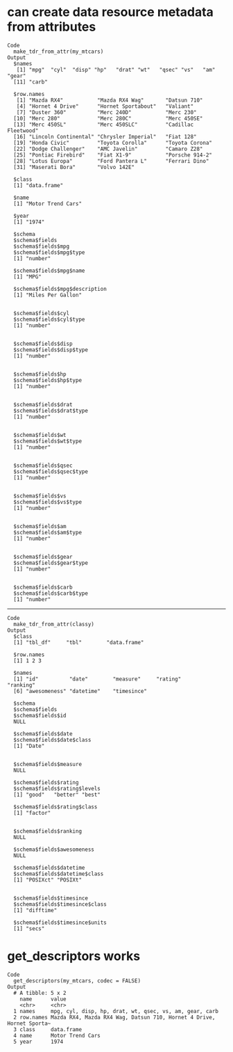# can create data resource metadata from attributes

    Code
      make_tdr_from_attr(my_mtcars)
    Output
      $names
       [1] "mpg"  "cyl"  "disp" "hp"   "drat" "wt"   "qsec" "vs"   "am"   "gear"
      [11] "carb"
      
      $row.names
       [1] "Mazda RX4"           "Mazda RX4 Wag"       "Datsun 710"         
       [4] "Hornet 4 Drive"      "Hornet Sportabout"   "Valiant"            
       [7] "Duster 360"          "Merc 240D"           "Merc 230"           
      [10] "Merc 280"            "Merc 280C"           "Merc 450SE"         
      [13] "Merc 450SL"          "Merc 450SLC"         "Cadillac Fleetwood" 
      [16] "Lincoln Continental" "Chrysler Imperial"   "Fiat 128"           
      [19] "Honda Civic"         "Toyota Corolla"      "Toyota Corona"      
      [22] "Dodge Challenger"    "AMC Javelin"         "Camaro Z28"         
      [25] "Pontiac Firebird"    "Fiat X1-9"           "Porsche 914-2"      
      [28] "Lotus Europa"        "Ford Pantera L"      "Ferrari Dino"       
      [31] "Maserati Bora"       "Volvo 142E"         
      
      $class
      [1] "data.frame"
      
      $name
      [1] "Motor Trend Cars"
      
      $year
      [1] "1974"
      
      $schema
      $schema$fields
      $schema$fields$mpg
      $schema$fields$mpg$type
      [1] "number"
      
      $schema$fields$mpg$name
      [1] "MPG"
      
      $schema$fields$mpg$description
      [1] "Miles Per Gallon"
      
      
      $schema$fields$cyl
      $schema$fields$cyl$type
      [1] "number"
      
      
      $schema$fields$disp
      $schema$fields$disp$type
      [1] "number"
      
      
      $schema$fields$hp
      $schema$fields$hp$type
      [1] "number"
      
      
      $schema$fields$drat
      $schema$fields$drat$type
      [1] "number"
      
      
      $schema$fields$wt
      $schema$fields$wt$type
      [1] "number"
      
      
      $schema$fields$qsec
      $schema$fields$qsec$type
      [1] "number"
      
      
      $schema$fields$vs
      $schema$fields$vs$type
      [1] "number"
      
      
      $schema$fields$am
      $schema$fields$am$type
      [1] "number"
      
      
      $schema$fields$gear
      $schema$fields$gear$type
      [1] "number"
      
      
      $schema$fields$carb
      $schema$fields$carb$type
      [1] "number"
      
      
      
      

---

    Code
      make_tdr_from_attr(classy)
    Output
      $class
      [1] "tbl_df"     "tbl"        "data.frame"
      
      $row.names
      [1] 1 2 3
      
      $names
      [1] "id"          "date"        "measure"     "rating"      "ranking"    
      [6] "awesomeness" "datetime"    "timesince"  
      
      $schema
      $schema$fields
      $schema$fields$id
      NULL
      
      $schema$fields$date
      $schema$fields$date$class
      [1] "Date"
      
      
      $schema$fields$measure
      NULL
      
      $schema$fields$rating
      $schema$fields$rating$levels
      [1] "good"   "better" "best"  
      
      $schema$fields$rating$class
      [1] "factor"
      
      
      $schema$fields$ranking
      NULL
      
      $schema$fields$awesomeness
      NULL
      
      $schema$fields$datetime
      $schema$fields$datetime$class
      [1] "POSIXct" "POSIXt" 
      
      
      $schema$fields$timesince
      $schema$fields$timesince$class
      [1] "difftime"
      
      $schema$fields$timesince$units
      [1] "secs"
      
      
      
      

# get_descriptors works

    Code
      get_descriptors(my_mtcars, codec = FALSE)
    Output
      # A tibble: 5 x 2
        name      value                                                               
        <chr>     <chr>                                                               
      1 names     mpg, cyl, disp, hp, drat, wt, qsec, vs, am, gear, carb              
      2 row.names Mazda RX4, Mazda RX4 Wag, Datsun 710, Hornet 4 Drive, Hornet Sporta~
      3 class     data.frame                                                          
      4 name      Motor Trend Cars                                                    
      5 year      1974                                                                

